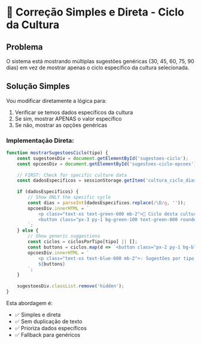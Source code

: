 # 🔧 Correção Simples e Direta - Ciclo da Cultura

## Problema
O sistema está mostrando múltiplas sugestões genéricas (30, 45, 60, 75, 90 dias) em vez de mostrar apenas o ciclo específico da cultura selecionada.

## Solução Simples

Vou modificar diretamente a lógica para:
1. Verificar se temos dados específicos da cultura
2. Se sim, mostrar APENAS o valor específico
3. Se não, mostrar as opções genéricas

### Implementação Direta:

```javascript
function mostrarSugestoesCiclo(tipo) {
    const sugestoesDiv = document.getElementById('sugestoes-ciclo');
    const opcoesDiv = document.getElementById('sugestoes-ciclo-opcoes');
    
    // FIRST: Check for specific culture data
    const dadosEspecificos = sessionStorage.getItem('cultura_ciclo_dias');
    
    if (dadosEspecificos) {
        // Show ONLY the specific cycle
        const dias = parseInt(dadosEspecificos.replace(/\D/g, ''));
        opcoesDiv.innerHTML = `
            <p class="text-xs text-green-600 mb-2">🎯 Ciclo desta cultura:</p>
            <button class="px-3 py-1 bg-green-100 text-green-800 rounded">${dias} dias</button>
        `;
    } else {
        // Show generic suggestions
        const ciclos = ciclosPorTipo[tipo] || [];
        const buttons = ciclos.map(d => `<button class="px-2 py-1 bg-blue-100 text-blue-800 rounded">${d} dias</button>`).join(' ');
        opcoesDiv.innerHTML = `
            <p class="text-xs text-blue-600 mb-2">💡 Sugestões por tipo:</p>
            ${buttons}
        `;
    }
    
    sugestoesDiv.classList.remove('hidden');
}
```

Esta abordagem é:
- ✅ Simples e direta
- ✅ Sem duplicação de texto
- ✅ Prioriza dados específicos
- ✅ Fallback para genéricos
